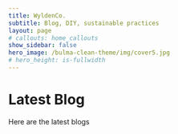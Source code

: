 ```yaml
---
title: WyldenCo.
subtitle: Blog, DIY, sustainable practices
layout: page
# callouts: home_callouts
show_sidebar: false
hero_image: /bulma-clean-theme/img/cover5.jpg
# hero_height: is-fullwidth
---
```


# Latest Blog

Here are the latest blogs
